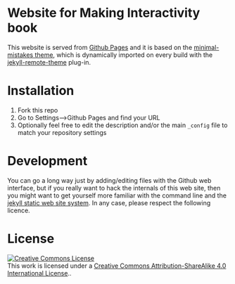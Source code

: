 # Website for Making Interactivity book

This website is served from [Github Pages](https://pages.github.com/) and it is based on the [minimal-mistakes theme](https://github.com/mmistakes/minimal-mistakes), which is dynamically imported on every build with the [jekyll-remote-theme](https://github.com/benbalter/jekyll-remote-theme) plug-in.

# Installation

1. Fork this repo
2. Go to Settings-->Github Pages and find your URL
3. Optionally feel free to edit the description and/or the main `_config` file to match your repository settings

# Development

You can go a long way just by adding/editing files with the Github web interface, but if you really want to hack the internals of this web site, then you might want to get yourself more familiar with the command line and the [jekyll static web site system](https://jekyllrb.com/). In any case, please respect the following licence.

# License

<a rel="license" href="http://creativecommons.org/licenses/by-sa/4.0/"><img alt="Creative Commons License" style="border-width:0" src="https://i.creativecommons.org/l/by-sa/4.0/80x15.png" /></a><br />This work is licensed under a <a rel="license" href="http://creativecommons.org/licenses/by-sa/4.0/">Creative Commons Attribution-ShareAlike 4.0 International License</a>..
